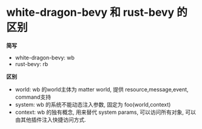 # white-dragon-bevy 和 rust-bevy 的区别

**简写**

- white-dragon-bevy: wb
- rust-bevy: rb

**区别**

- world: wb 的world主体为 matter world, 提供 resource,message,event, command支持
- system: wb 的系统不能动态注入参数, 固定为 foo(world,context)
- context: wb 的独有概念, 用来替代 system params, 可以访问所有对象, 可以由其他插件注入快捷访问方式.
